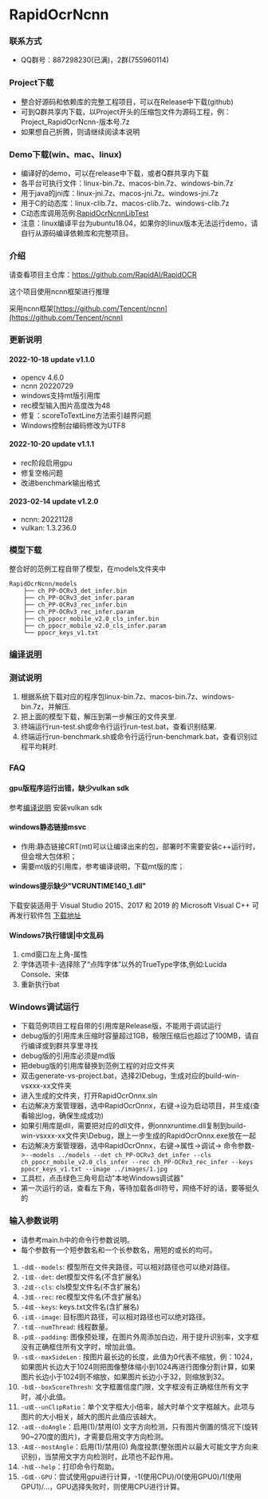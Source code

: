 # RapidOcrNcnn

### 联系方式

* QQ群号：887298230(已满)，2群(755960114)

### Project下载

* 整合好源码和依赖库的完整工程项目，可以在Release中下载(github)
* 可到Q群共享内下载，以Project开头的压缩包文件为源码工程，例：Project_RapidOcrNcnn-版本号.7z
* 如果想自己折腾，则请继续阅读本说明

### Demo下载(win、mac、linux)

* 编译好的demo，可以在release中下载，或者Q群共享内下载
* 各平台可执行文件：linux-bin.7z、macos-bin.7z、windows-bin.7z
* 用于java的jni库：linux-jni.7z、macos-jni.7z、windows-jni.7z
* 用于C的动态库：linux-clib.7z、macos-clib.7z、windows-clib.7z
* C动态库调用范例:[RapidOcrNcnnLibTest](https://github.com/RapidAI/RapidOcrNcnnLibTest)
* 注意：linux编译平台为ubuntu18.04，如果你的linux版本无法运行demo，请自行从源码编译依赖库和完整项目。

### 介绍

请查看项目主仓库：https://github.com/RapidAI/RapidOCR

这个项目使用ncnn框架进行推理

采用ncnn框架[https://github.com/Tencent/ncnn](https://github.com/Tencent/ncnn)

### 更新说明

#### 2022-10-18 update v1.1.0

* opencv 4.6.0
* ncnn 20220729
* windows支持mt版引用库
* rec模型输入图片高度改为48
* 修复：scoreToTextLine方法索引越界问题
* Windows控制台编码修改为UTF8

#### 2022-10-20 update v1.1.1

* rec阶段启用gpu
* 修复空格问题
* 改进benchmark输出格式

#### 2023-02-14 update v1.2.0

* ncnn: 20221128
* vulkan: 1.3.236.0

### 模型下载

整合好的范例工程自带了模型，在models文件夹中

```
RapidOcrNcnn/models
    ├── ch_PP-OCRv3_det_infer.bin
    ├── ch_PP-OCRv3_det_infer.param
    ├── ch_PP-OCRv3_rec_infer.bin
    ├── ch_PP-OCRv3_rec_infer.param
    ├── ch_ppocr_mobile_v2.0_cls_infer.bin
    ├── ch_ppocr_mobile_v2.0_cls_infer.param
    └── ppocr_keys_v1.txt
```

### [编译说明](./BUILD.md)

### 测试说明

1. 根据系统下载对应的程序包linux-bin.7z、macos-bin.7z、windows-bin.7z，并解压.
2. 把上面的模型下载，解压到第一步解压的文件夹里.
3. 终端运行run-test.sh或命令行运行run-test.bat，查看识别结果.
4. 终端运行run-benchmark.sh或命令行运行run-benchmark.bat，查看识别过程平均耗时.

### FAQ

#### gpu版程序运行出错，缺少vulkan sdk

参考[编译说明](./BUILD.md) 安装vulkan sdk

#### windows静态链接msvc

- 作用:静态链接CRT(mt)可以让编译出来的包，部署时不需要安装c++运行时，但会增大包体积；
- 需要mt版的引用库，参考编译说明，下载mt版的库；

#### windows提示缺少"VCRUNTIME140_1.dll"

下载安装适用于 Visual Studio 2015、2017 和 2019 的 Microsoft Visual C++ 可再发行软件包
[下载地址](https://support.microsoft.com/zh-cn/help/2977003/the-latest-supported-visual-c-downloads)

#### Windows7执行错误|中文乱码

1. cmd窗口左上角-属性
2. 字体选项卡-选择除了“点阵字体”以外的TrueType字体,例如:Lucida Console、宋体
3. 重新执行bat

### Windows调试运行

* 下载范例项目工程自带的引用库是Release版，不能用于调试运行
* debug版的引用库未压缩时容量超过1GB，极限压缩后也超过了100MB，请自行编译或到群共享里寻找
* debug版的引用库必须是md版
* 把debug版的引用库替换到范例工程的对应文件夹
* 双击generate-vs-project.bat，选择2)Debug，生成对应的build-win-vsxxx-xx文件夹
* 进入生成的文件夹，打开RapidOcrOnnx.sln
* 右边解决方案管理器，选中RapidOcrOnnx，右键->设为启动项目，并生成(查看输出log，确保生成成功)
* 如果引用库是dll，需要把对应的dll文件，例onnxruntime.dll复制到build-win-vsxxx-xx文件夹\Debug，跟上一步生成的RapidOcrOnnx.exe放在一起
* 右边解决方案管理器，选中RapidOcrOnnx，右键->属性->调试->
  命令参数->```--models ../models --det ch_PP-OCRv3_det_infer --cls ch_ppocr_mobile_v2.0_cls_infer --rec ch_PP-OCRv3_rec_infer --keys ppocr_keys_v1.txt --image ../images/1.jpg```
* 工具栏，点击绿色三角号启动"本地Windows调试器"
* 第一次运行的话，查看左下角，等待加载各dll符号，网络不好的话，要等挺久的

### 输入参数说明

* 请参考main.h中的命令行参数说明。
* 每个参数有一个短参数名和一个长参数名，用短的或长的均可。

1. ```-d或--models```: 模型所在文件夹路径，可以相对路径也可以绝对路径。
2. ```-1或--det```: det模型文件名(不含扩展名)
3. ```-2或--cls```: cls模型文件名(不含扩展名)
4. ```-3或--rec```: rec模型文件名(不含扩展名)
5. ```-4或--keys```: keys.txt文件名(含扩展名)
6. ```-i或--image```: 目标图片路径，可以相对路径也可以绝对路径。
7. ```-t或--numThread```: 线程数量。
8. ```-p或--padding```: 图像预处理，在图片外周添加白边，用于提升识别率，文字框没有正确框住所有文字时，增加此值。
9. ```-s或--maxSideLen```
   : 按图片最长边的长度，此值为0代表不缩放，例：1024，如果图片长边大于1024则把图像整体缩小到1024再进行图像分割计算，如果图片长边小于1024则不缩放，如果图片长边小于32，则缩放到32。
10. ```-b或--boxScoreThresh```: 文字框置信度门限，文字框没有正确框住所有文字时，减小此值。
11. ```-u或--unClipRatio```：单个文字框大小倍率，越大时单个文字框越大。此项与图片的大小相关，越大的图片此值应该越大。
12. ```-a或--doAngle```：启用(1)/禁用(0) 文字方向检测，只有图片倒置的情况下(旋转90~270度的图片)，才需要启用文字方向检测。
13. ```-A或--mostAngle```：启用(1)/禁用(0) 角度投票(整张图片以最大可能文字方向来识别)，当禁用文字方向检测时，此项也不起作用。
14. ```-h或--help```：打印命令行帮助。
15. ```-G或--GPU```：尝试使用gpu进行计算，-1(使用CPU)/0(使用GPU0)/1(使用GPU1)/...，GPU选择失败时，则使用CPU进行计算。
